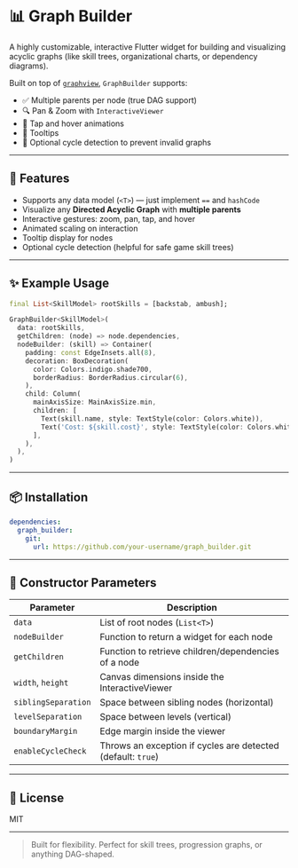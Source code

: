 # 📊 Graph Builder

A highly customizable, interactive Flutter widget for building and visualizing acyclic graphs (like skill trees, organizational charts, or dependency diagrams).

Built on top of [`graphview`](https://pub.dev/packages/graphview), `GraphBuilder` supports:
- ✅ Multiple parents per node (true DAG support)
- 🔍 Pan & Zoom with `InteractiveViewer`
- 🧠 Tap and hover animations
- 📌 Tooltips
- 🧯 Optional cycle detection to prevent invalid graphs

---

## 🚀 Features

- Supports any data model (`<T>`) — just implement `==` and `hashCode`
- Visualize any **Directed Acyclic Graph** with **multiple parents**
- Interactive gestures: zoom, pan, tap, and hover
- Animated scaling on interaction
- Tooltip display for nodes
- Optional cycle detection (helpful for safe game skill trees)

---

## ✨ Example Usage

```dart
final List<SkillModel> rootSkills = [backstab, ambush];

GraphBuilder<SkillModel>(
  data: rootSkills,
  getChildren: (node) => node.dependencies,
  nodeBuilder: (skill) => Container(
    padding: const EdgeInsets.all(8),
    decoration: BoxDecoration(
      color: Colors.indigo.shade700,
      borderRadius: BorderRadius.circular(6),
    ),
    child: Column(
      mainAxisSize: MainAxisSize.min,
      children: [
        Text(skill.name, style: TextStyle(color: Colors.white)),
        Text('Cost: ${skill.cost}', style: TextStyle(color: Colors.white70)),
      ],
    ),
  ),
)
```

---

## 📦 Installation

```yaml
dependencies:
  graph_builder:
    git:
      url: https://github.com/your-username/graph_builder.git
```

---

## 🔧 Constructor Parameters

| Parameter           | Description                                                                 |
|---------------------|-----------------------------------------------------------------------------|
| `data`              | List of root nodes (`List<T>`)                                              |
| `nodeBuilder`       | Function to return a widget for each node                                   |
| `getChildren`       | Function to retrieve children/dependencies of a node                        |
| `width`, `height`   | Canvas dimensions inside the InteractiveViewer                              |
| `siblingSeparation` | Space between sibling nodes (horizontal)                                    |
| `levelSeparation`   | Space between levels (vertical)                                             |
| `boundaryMargin`    | Edge margin inside the viewer                                               |
| `enableCycleCheck`  | Throws an exception if cycles are detected (default: `true`)                |

---

## 📘 License

MIT

---

> Built for flexibility. Perfect for skill trees, progression graphs, or anything DAG-shaped.
